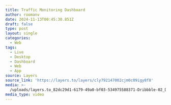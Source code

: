 ```yaml
---
title: Traffic Monitoring Dashboard
author: roomanv
date: 2024-11-13T00:45:30.851Z
draft: false
type: post
layout: single
categories:
  - Web
tags:
  - Live
  - Desktop
  - Dashboard
  - Web
  - App
source: Layers
source_link: 'https://layers.to/layers/cly792147002cjm0c09igy8f8'
media: >-
  /uploads/layers.to_82dc29d1-6179-49a0-bf03-534975588371-Dribbble-02_District_Traffic_Monitoring.mp4
media_type: video
---
```


